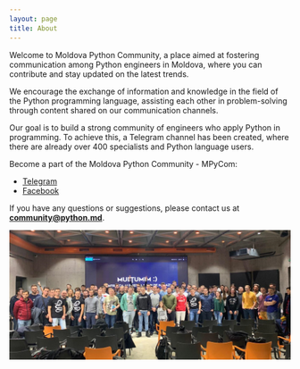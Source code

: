 ```yaml
---
layout: page
title: About
---
```


Welcome to Moldova Python Community, a place aimed at fostering communication among Python engineers in Moldova, 
where you can contribute and stay updated on the latest trends.

We encourage the exchange of information and knowledge in the field of the Python programming language, 
assisting each other in problem-solving through content shared on our communication channels.

Our goal is to build a strong community of engineers who apply Python in programming. To achieve this, 
a Telegram channel has been created, where there are already over 400 specialists and Python language users.

Become a part of the Moldova Python Community - MPyCom:

* [Telegram](https://t.me/mpycom)
* [Facebook](https://www.facebook.com/groups/pymoldova/)

If you have any questions or suggestions, please contact us at **community@python.md**.

![Community photo](/public/assets/common/community.jpg)
